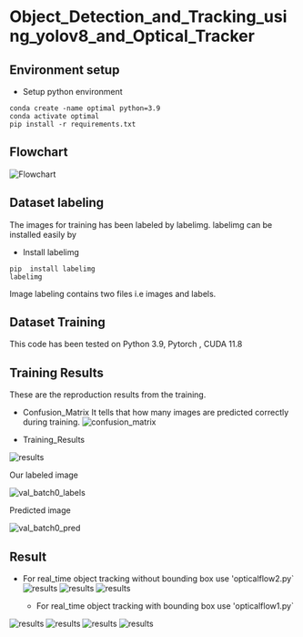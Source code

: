 # Object_Detection_and_Tracking_using_yolov8_and_Optical_Tracker

## Environment setup

- Setup python environment
```
conda create -name optimal python=3.9
conda activate optimal
pip install -r requirements.txt
```

## Flowchart

![Flowchart](all-images/optical.png)

## Dataset labeling

The images for training has been labeled by labelimg. labelimg can be installed easily by
- Install labelimg
```
pip  install labelimg
labelimg
```
Image labeling contains two files i.e images and labels.

## Dataset Training

This code has been tested on  Python 3.9, Pytorch , CUDA 11.8

## Training Results

These are the reproduction results from the training.
- Confusion_Matrix
It tells that how many images are predicted correctly during training.
![confusion_matrix](all-images/confusion_matrix.png)

- Training_Results

![results](all-images/results.png)

Our labeled image 

![val_batch0_labels](all-images/val_batch1_labels.jpg)

Predicted image 

![val_batch0_pred](all-images/val_batch1_pred.jpg)


## Result

- For real_time object tracking without bounding box use 'opticalflow2.py`
![results](all-images/Screenshot(10).png)
![results](all-images/Screenshot(11).png)
![results](all-images/Screenshot(13).png)

  - For real_time object tracking with bounding box use 'opticalflow1.py`

![results](all-images/Screenshot(16).png)
![results](all-images/Screenshot(17).png)
![results](all-images/Screenshot(18).png)
![results](all-images/Screenshot(19).png)

```

